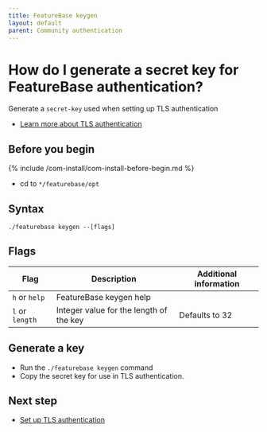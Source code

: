 ```yaml
---
title: FeatureBase keygen
layout: default
parent: Community authentication
---
```


# How do I generate a secret key for FeatureBase authentication?

Generate a `secret-key` used when setting up TLS authentication

* [Learn more about TLS authentication](/docs/community/com-auth/com-auth-tls)

## Before you begin

{% include /com-install/com-install-before-begin.md %}
* cd to `*/featurebase/opt`

## Syntax

```
./featurebase keygen --[flags]
```

## Flags

| Flag | Description | Additional information |
|---|---|---|
| `h` or `help` | FeatureBase keygen help |
| `l` or `length` | Integer value for the length of the key | Defaults to 32 |

## Generate a key

* Run the `./featurebase keygen` command
* Copy the secret key for use in TLS authentication.

## Next step

* [Set up TLS authentication](/docs/community/com-auth/com-auth-tls)

